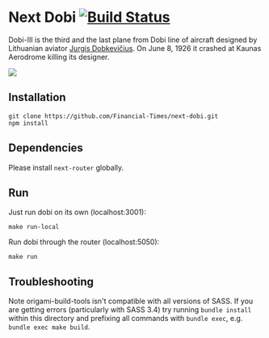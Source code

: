 # Next Dobi [![Build Status](https://travis-ci.org/Financial-Times/next-dobi.svg?branch=master)](https://travis-ci.org/Financial-Times/next-dobi)

Dobi-III is the third and the last plane from Dobi line of aircraft designed by Lithuanian aviator [Jurgis Dobkevičius](http://en.wikipedia.org/wiki/Jurgis_Dobkevi%C4%8Dius). On June 8, 1926 it crashed at Kaunas Aerodrome killing its designer.

![](http://upload.wikimedia.org/wikipedia/commons/6/6e/Jurgis_Dobkevi%C4%8Dius.jpg)

## Installation

```
git clone https://github.com/Financial-Times/next-dobi.git
npm install
```

## Dependencies

Please install `next-router` globally.

## Run

Just run dobi on its own (localhost:3001):

```
make run-local
```

Run dobi through the router (localhost:5050):

```
make run
```

## Troubleshooting

Note origami-build-tools isn't compatible with all versions of SASS.  If you are getting errors (particularly with SASS 3.4) try running `bundle install` within this directory and prefixing all commands with `bundle exec`, e.g. `bundle exec make build`.
